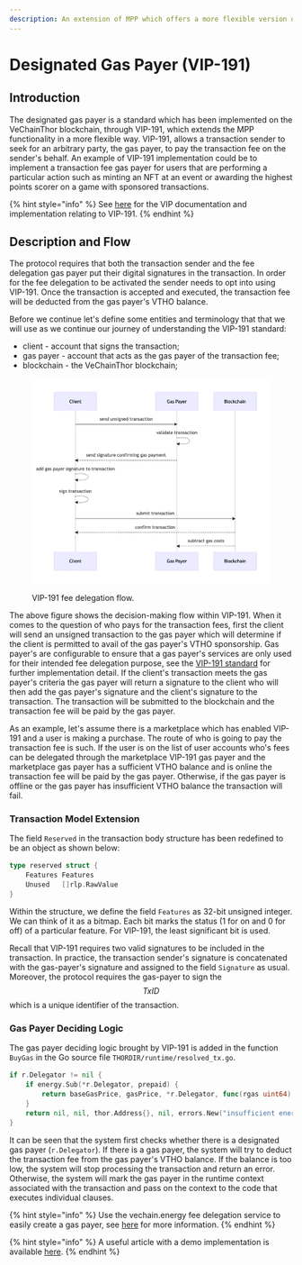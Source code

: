 ```yaml
---
description: An extension of MPP which offers a more flexible version of fee delegation.
---
```


# Designated Gas Payer (VIP-191)

## Introduction <a href="#designated-gas-payer-vip191-2" id="designated-gas-payer-vip191-2"></a>

The designated gas payer is a standard which has been implemented on the VeChainThor blockchain, through VIP-191, which extends the MPP functionality in a more flexible way. VIP-191, allows a transaction sender to seek for an arbitrary party, the gas payer, to pay the transaction fee on the sender's behalf. An example of VIP-191 implementation could be to implement a transaction fee gas payer for users that are performing a particular action such as minting an NFT at an event or awarding the highest points scorer on a game with sponsored transactions.

{% hint style="info" %}
See [here](https://github.com/vechain/VIPs/blob/master/vips/VIP-191.md) for the VIP documentation and implementation relating to VIP-191.
{% endhint %}

## Description and Flow

The protocol requires that both the transaction sender and the fee delegation gas payer put their digital signatures in the transaction. In order for the fee delegation to be activated the sender needs to opt into using VIP-191. Once the transaction is accepted and executed, the transaction fee will be deducted from the gas payer's VTHO balance.

Before we continue let's define some entities and terminology that that we will use as we continue our journey of understanding the VIP-191 standard:

* client - account that signs the transaction;
* gas payer - account that acts as the gas payer of the transaction fee;
* blockchain - the VeChainThor blockchain;

<figure><img src="../../../../.gitbook/assets/vip191.png" alt=""><figcaption><p>VIP-191 fee delegation flow.</p></figcaption></figure>

The above figure shows the decision-making flow within VIP-191. When it comes to the question of who pays for the transaction fees, first the client will send an unsigned transaction to the gas payer which will determine if the client is permitted to avail of the gas payer's VTHO sponsorship. Gas payer's are configurable to ensure that a gas payer's services are only used for their intended fee delegation purpose, see the [VIP-191 standard](https://github.com/vechain/VIPs/blob/master/vips/VIP-191.md#example-usage) for further implementation detail. If the client's transaction meets the gas payer's criteria the gas payer will return a signature to the client who will then add the gas payer's signature and the client's signature to the transaction. The transaction will be submitted to the blockchain and the transaction fee will be paid by the gas payer.

As an example, let's assume there is a marketplace which has enabled VIP-191 and a user is making a purchase. The route of who is going to pay the transaction fee is such. If the user is on the list of user accounts who's fees can be delegated through the marketplace VIP-191 gas payer and the marketplace gas payer has a sufficient VTHO balance and is online the transaction fee will be paid by the gas payer. Otherwise, if the gas payer is offline or the gas payer has insufficient VTHO balance the transaction will fail.

### Transaction Model Extension <a href="#tx-model-extension" id="tx-model-extension"></a>

The field `Reserved` in the transaction body structure has been redefined to be an object as shown below:

```go
type reserved struct {
	Features Features
	Unused   []rlp.RawValue
}
```

Within the structure, we define the field `Features` as 32-bit unsigned integer. We can think of it as a bitmap. Each bit marks the status (1 for on and 0 for off) of a particular feature. For VIP-191, the least significant bit is used.

Recall that VIP-191 requires two valid signatures to be included in the transaction. In practice, the transaction sender's signature is concatenated with the gas-payer's signature and assigned to the field `Signature` as usual. Moreover, the protocol requires the gas-payer to sign the $$TxID$$ which is a unique identifier of the transaction.

### Gas Payer Deciding Logic <a href="#gas-payer-deciding-logic" id="gas-payer-deciding-logic"></a>

The gas payer deciding logic brought by VIP-191 is added in the function `BuyGas` in the Go source file `THORDIR/runtime/resolved_tx.go`.

```go
if r.Delegator != nil {
	if energy.Sub(*r.Delegator, prepaid) {
		return baseGasPrice, gasPrice, *r.Delegator, func(rgas uint64) { doReturnGas(rgas) }, nil
	}
	return nil, nil, thor.Address{}, nil, errors.New("insufficient energy")
}
```

It can be seen that the system first checks whether there is a designated gas payer (`r.Delegator`). If there is a gas payer, the system will try to deduct the transaction fee from the gas payer's VTHO balance. If the balance is too low, the system will stop processing the transaction and return an error. Otherwise, the system will mark the gas payer in the runtime context associated with the transaction and pass on the context to the code that executes individual clauses.

{% hint style="info" %}
Use the vechain.energy fee delegation service to easily create a gas payer, see [here](https://blog.vechain.energy/how-to-setup-fee-delegation-for-vechain-9ac9fef31455) for more information.
{% endhint %}

{% hint style="info" %}
A useful article with a demo implementation is available [here](https://peter-zhou.medium.com/what-you-might-not-know-about-vechainthor-yet-part-iii-transaction-fee-delegation-vip-191-4ee71d690f1b).
{% endhint %}

